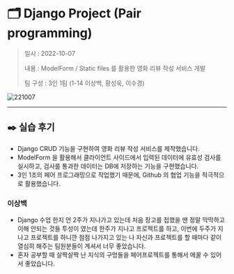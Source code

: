 # 🗂️ Django Project (Pair programming)

> 일시 : 2022-10-07
>
> 내용 : ModelForm / Static files 를 활용한 영화 리뷰 작성 서비스 개발
>
> 팀 구성 : 3인 1팀 (1-14 이상백, 황성욱, 이수경)

![221007](https://user-images.githubusercontent.com/106902415/194484673-58bd9512-c737-4bf6-be9b-c150898917e4.gif)

---

## ✒️ 실습 후기

- Django CRUD 기능을 구현하여 영화 리뷰 작성 서비스를 제작했습니다.
- ModelForm 을 활용해서 클라이언트 사이드에서 입력된 데이터에 유효성 검사를 실시하고, 검사를 통과한 데이터는 DB에 저장하는 기능을 구현했습니다.
- 3인 1조의 페어 프로그래밍으로 작업했기 때문에, Github 의 협업 기능을 적극적으로 활용했습니다.

### 이상백

- Django 수업 한지 언 2주가 지나가고 있는데 처음 장고를 접했을 땐 정말 막막하고 이해 안되는 것들 투성이 였는데 한주가 지나고 프로젝트를 하고, 이번에 두주가 지나고 프로젝트를 하니깐 점점 나가지고 있는 나 자신과 프로젝트를 할 때마다 같이 열심히 해주는 팀원분들이 계셔서 너무 좋았습니다.
- 혼자 공부할 때 살짝살짝 난 지식의 구멍들을 페어프로젝트를 통해서 메꿀 수 있어서 좋았습니다.
